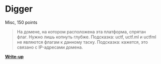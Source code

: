 # Digger

Misc, 150 points

> На домене, на котором расположена эта платформа, спрятан флаг. Нужно лишь копнуть глубже.
> Подсказка: uctf, uctf.ml и uctfml не являются флагам к данному таску.
> Подсказка: кажется, это связано с IP-адресами домена.

**[Write-up](WRITEUP.md)**
